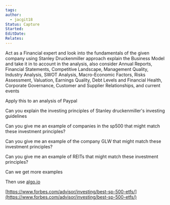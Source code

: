 ```yaml
---
tags: 
author:
  - jacgit18
Status: Capture
Started: 
EditDate: 
Relates:
---
```

Act as a Financial expert and look into the fundamentals of the given company using Stanley Druckenmiller approach explain the Business Model and take it in to account in the analysis, also consider  Annual Reports, Financial Statements, Competitive Landscape, Management Quality, Industry Analysis, SWOT Analysis, Macro-Economic Factors, Risks Assessment, Valuation, Earnings Quality, Debt Levels and Financial Health, Corporate Governance, Customer and Supplier Relationships, and current events


Apply this to an analysis of Paypal


Can you explain the investing principles of Stanley druckenmiller's investing guidelines  
  
Can you give me an example of companies in the sp500 that might match these investment principles?  
  
Can you give me an example of the company GLW that might match these investment principles?  

Can you give me an example of REITs that might match these investment principles?
  
  
Can we get more examples  
  
Then use [algo.io](http://algo.io/)  
  
  
[https://www.forbes.com/advisor/investing/best-sp-500-etfs/](https://www.forbes.com/advisor/investing/best-sp-500-etfs/)